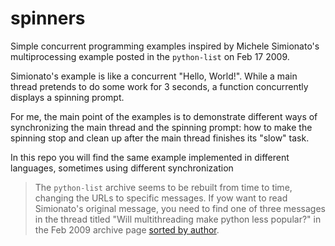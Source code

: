 # spinners

Simple concurrent programming examples inspired by Michele Simionato's multiprocessing example posted in the `python-list` on Feb 17 2009.

Simionato's example is like a concurrent "Hello, World!". While a main thread pretends to do some work for 3 seconds, a function concurrently displays a spinning prompt.

For me, the main point of the examples is to demonstrate different ways of synchronizing the main thread and the spinning prompt: how to make the spinning stop and clean up after the main thread finishes its "slow" task.

In this repo you will find the same example implemented in different languages, sometimes using different synchronization


> The `python-list` archive seems to be rebuilt from time to time, changing
> the URLs to specific messages. 
> If yow want to read Simionato's original message, 
> you need to find one of three messages in the thread titled
> "Will multithreading make python less popular?"
> in the Feb 2009 archive page [sorted by author](https://mail.python.org/pipermail/python-list/2009-February/author.html).


